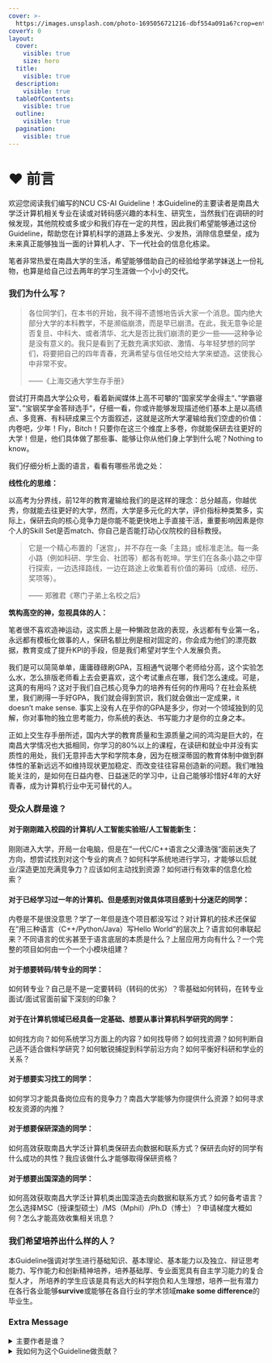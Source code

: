 ```yaml
---
cover: >-
  https://images.unsplash.com/photo-1695056721216-dbf554a091a6?crop=entropy&cs=srgb&fm=jpg&ixid=M3wxOTcwMjR8MHwxfHJhbmRvbXx8fHx8fHx8fDE2OTU0OTIxNTZ8&ixlib=rb-4.0.3&q=85
coverY: 0
layout:
  cover:
    visible: true
    size: hero
  title:
    visible: true
  description:
    visible: true
  tableOfContents:
    visible: true
  outline:
    visible: true
  pagination:
    visible: true
---
```


# ❤ 前言

欢迎您阅读我们编写的NCU CS-AI Guideline！本Guideline的主要读者是南昌大学泛计算机相关专业在读或对转码感兴趣的本科生、研究生，当然我们在调研的时候发现，其他院校或多或少和我们存在一定的共性，因此我们希望能够通过这份Guideline，帮助您在计算机科学的道路上多发光、少发热，消除信息壁垒，成为未来真正能够独当一面的计算机人才、下一代社会的信息化栋梁。

笔者非常热爱在南昌大学的生活，希望能够借助自己的经验给学弟学妹送上一份礼物，也算是给自己过去两年的学习生涯做一个小小的交代。

### 我们为什么写？

> 各位同学们，在本书的开始，我不得不遗憾地告诉大家一个消息。国内绝大部分大学的本科教学，不是濒临崩溃，而是早已崩溃。在此，我无意争论是否复旦、中科大、或者清华、北大是否比我们崩溃的更少一些——这种争论是没有意义的。我只是看到了无数充满求知欲、激情、与年轻梦想的同学们，将要把自己的四年青春，充满希望与信任地交给大学来塑造。这使我心中非常不安。
>
> &#x20;                                                                                                               ——《上海交通大学生存手册》

尝试打开南昌大学公众号，看着新闻媒体上高不可攀的”国家奖学金得主“、”学霸寝室“、”宝钢奖学金答辩选手“，仔细一看，你或许能够发现描述他们基本上是以高绩点、多竞赛、有科研成果三个方面叙述，这就是这所大学灌输给我们空虚的价值：内卷吧，少年！Fly，Bitch！只要你在这三个维度上多卷，你就能保研去往更好的大学！但是，他们具体做了那些事、能够让你从他们身上学到什么呢？Nothing to know。

我们仔细分析上面的语言，看看有哪些吊诡之处：

**线性化的思维：**

以高考为分界线，前12年的教育灌输给我们的是这样的理念：总分越高，你越优秀，你就能去往更好的大学，然而，大学是多元化的大学，评价指标种类繁多，实际上，保研去向的核心竞争力是你能不能更快地上手直接干活，重要影响因素是你个人的Skill Set是否match、你自己是否能打动心仪院校的目标教授。

> 它是一个精心布置的「迷宫」，并不存在一条「主路」或标准走法。每一条小路（例如科研、学生会、社团等）都各有乾坤。学生们在各条小路之中穿行探索，一边选择路线，一边在路途上收集着有价值的筹码（成绩、经历、奖项等）。
>
> &#x20;                                                                                                       —— 郑雅君《寒门子弟上名校之后》

**筑构高空的神，忽视具体的人：**

笔者很不喜欢造神运动，这实质上是一种懒政怠政的表现，永远都有专业第一名，永远都有模板化做事的人，保研名额比例是相对固定的，你会成为他们的漂亮数据，教育变成了提升KPI的手段，但是我们希望对学生个人发展负责。

我们是可以简简单单，庸庸碌碌刷GPA，互相通气说哪个老师给分高，这个实验怎么水，怎么排版老师看上去会更喜欢，这个考试重点在哪，我们怎么速成。可是，这真的有用吗？这对于我们自己核心竞争力的培养有任何的作用吗？在社会系统里，我们刷得一手好GPA，我们就会得到赏识，我们就会做出一定成果，it doesn’t make sense. 事实上没有人在乎你的GPA是多少，你对一个领域独到的见解，你对事物的独立思考能力，你系统的表达、书写能力才是你的立身之本。

正如上交生存手册所述，国内大学的教育质量和生源质量之间的鸿沟是巨大的，在南昌大学情况也大抵相同，你学习的80%以上的课程，在读研和就业中并没有实质性的用处，我们无意抨击大学和学院本身，因为在根深蒂固的教育体制中做到群体性的革新远远不如维持现状更加稳定、而改变往往容易创造新的问题。我们唯独能关注的，是如何在日益内卷、日益迷茫的学习中，让自己能够珍惜好4年的大好青春，成为计算机行业中无可替代的人。

### 受众人群是谁？

#### **对于刚刚踏入校园的计算机/人工智能实验班/人工智能新生：**

刚刚进入大学，开局一台电脑，但是在”一代C/C++语言之父谭浩强“面前迷失了方向，想尝试找到对这个专业的爽点？如何科学系统地进行学习，才能够以后就业/深造更加充满竞争力？应该如何主动找到资源？如何进行有效率的信息化检索？

#### **对于已经学习过一年的计算机、但是感到对做具体项目感到十分迷茫的同学：**

内卷是不是很没意思？学了一年但是连个项目都没写过？对计算机的技术还保留在”用三种语言（C++/Python/Java）写Hello World“的层次上？语言如何串联起来？不同语言的优劣甚至于语言底层的本质是什么？上层应用方向有什么？一个完整的项目如何由一个一个小模块组建？

#### **对于想要转码/转专业的同学：**

如何转专业？自己是不是一定要转码（转码的优劣）？零基础如何转码，在转专业面试/面试官面前留下深刻的印象？

#### **对于在计算机领域已经具备一定基础、想要从事计算机科学研究的同学：**

如何找方向？如何系统学习方面上的内容？如何找导师？如何找资源？如何判断自己适不适合做科学研究？如何敏锐捕捉到科学前沿方向？如何平衡好科研和学业的关系？

#### 对于想要实习找工的同学：

如何学习才能具备岗位应有的竞争力？南昌大学能够为你提供什么资源？如何寻求校友资源的内推？

#### **对于想要保研深造的同学：**

如何高效获取南昌大学泛计算机类保研去向数据和联系方式？保研去向好的同学有什么成功的共性？我应该做什么才能够取得保研资格？

#### **对于想要出国深造的同学：**

如何高效获取南昌大学泛计算机类出国深造去向数据和联系方式？如何备考语言？怎么选择MSC（授课型硕士）/MS（Mphil）/Ph.D（博士）？申请梯度大概如何？怎么才能高效收集相关讯息？

### 我们希望培养出什么样的人？

本Guideline强调对学生进行基础知识、基本理论、基本能力以及独立、辩证思考能力、写作能力和创新精神培养，培养基础厚、专业面宽具有自主学习能力的复合型人才， 所培养的学生应该是具有远大的科学抱负和人生理想，培养一批有潜力在各行各业能够**survive**或能够在各自行业的学术领域**make some difference**的毕业生。

### Extra Message

<details>

<summary>主要作者是谁？</summary>

作者是一名南昌大学人工智能实验班大三在读学生，南昌大学GOOD实验室（[https://good.ncu.edu.cn/](https://good.ncu.edu.cn/)）成员，南昌大学超算队（[https://hpc.ncuscc.tech/](https://hpc.ncuscc.tech/)）成员，获得过南昌大学特等奖学金、华为智能基座奖学金，ASC超算竞赛等若干国际国家级竞赛奖励，从事自然语言处理（大模型优化）、计算机系统和高性能计算科学研究，曾经在清华大学自然语言处理与社会人文计算实验室（THUNLP）做过科研助理（Advised by 刘知远老师），同时也积极从事贡献Github开源项目，累计获得Star 500+（[https://github.com/JerryYin777](https://github.com/JerryYin777)），主要的项目有：

* BMTrain（[https://github.com/OpenBMB/BMTrain](https://github.com/OpenBMB/BMTrain)）：大模型的高效训练（包括预训练和微调）工具
* Naturalcc（[https://github.com/CGCL-Codes/naturalcc](https://github.com/CGCL-Codes/naturalcc)）：用于代码生成大模型的开源工具包
* 智能创作平台Creator（[https://github.com/JerryYin777/SoftwareCup\_A9\_2022](https://github.com/JerryYin777/SoftwareCup\_A9\_2022)）：前ChatGPT时代的GPT2技术项目，能够根据文章内容快速生成标题、摘要和关键词，更好地兼容中文语料

**技能树**

* 自然语言处理：熟练使用Pytorch框架，具备复现业界主流大模型（如Baichuan、llama2、Qwen）能力，熟练运用QLoRA、vLLM等量化、推理工具，擅长分布式并行训练（使用BMTrain、DeepSpeed等训练工具）
* 高性能计算：精通CUDA，熟悉C++，熟悉编译器优化原理，了解MPI、OpenMP、SIMD加速优化技术
* 计算机系统结构：熟悉GPU架构和RISC-V指令集，曾经参加过一生一芯（[https://ysyx.oscc.cc/](https://ysyx.oscc.cc/)）项目
* 其他：了解Serverless无感计算架构，从事过联邦学习在网络安全中的应用，前后端均有所涉猎，熟悉Linux操作系统和运维（目前在GOOD实验室运维大型服务器集群），人工智能领域同样研究过计算机视觉和强化学习

与常人不同的是，我对计算机技术仍然保持最原始的热爱，致力于和人文社会交叉联系，并且长期尝试培养计算机行业的相关人才，始终在业界最前沿的方向探索、发现当前存在的痛点，热爱与优秀的人群交流分享，引用我最喜欢的DIYGOD的一句格言：写代码是热爱，写到世界充满爱！

</details>

<details>

<summary>我如何为这个Guideline做贡献？</summary>

欢迎您愿意提交自己的样本！如果您想做出改变和贡献，您可以发起一个新的变更请求并提交进行审核，我们将会在很快之后进行审查。

如有疑问，欢迎添加作者的联系方式或线下交流\~

* QQ：943321359
* Wechat/[Github](https://github.com/JerryYin777)：JerryYin777
* 个人邮箱：[congruiyin@email.ncu.edu.cn](mailto:congruiyin@email.ncu.edu.cn)
* 线下：南昌大学信工楼A308

</details>
